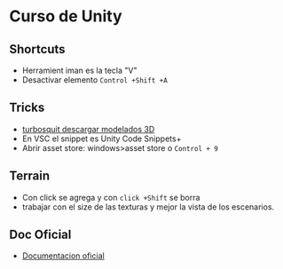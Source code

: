 # Curso de Unity
## Shortcuts
- Herramient iman es la tecla "V"
- Desactivar elemento ```Control +Shift +A```
## Tricks 
- [turbosquit descargar modelados 3D](https://www.turbosquid.com/)
- En VSC el snippet es Unity Code Snippets+
- Abrir asset store: windows>asset store o ```Control + 9```
## Terrain 
- Con click se agrega y con ```click +Shift``` se borra
- trabajar con el size de las texturas y mejor la vista de los escenarios.
## Doc Oficial
- [Documentacion oficial](https://docs.unity3d.com/es/530/Manual/class-PhysicMaterial.html)
